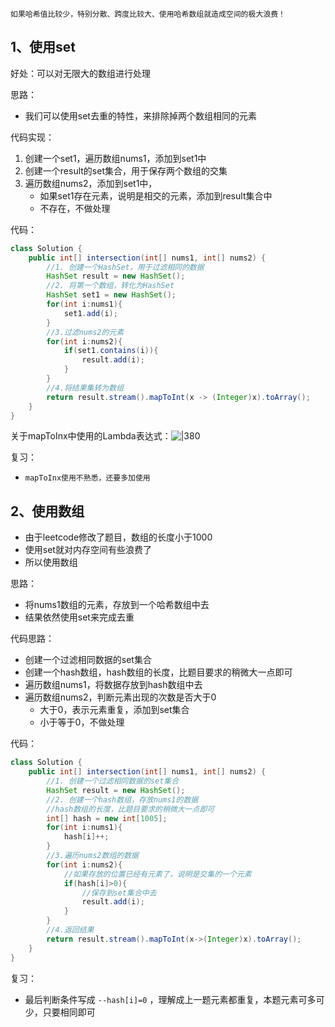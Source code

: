 `如果哈希值比较少，特别分散、跨度比较大、使用哈希数组就造成空间的极大浪费！`
## 1、使用set

好处：可以对无限大的数组进行处理

思路：
- 我们可以使用set去重的特性，来排除掉两个数组相同的元素

代码实现：
1. 创建一个set1，遍历数组nums1，添加到set1中
2. 创建一个result的set集合，用于保存两个数组的交集
3. 遍历数组nums2，添加到set1中，
	- 如果set1存在元素，说明是相交的元素，添加到result集合中
	- 不存在，不做处理

代码：

```java
class Solution {
    public int[] intersection(int[] nums1, int[] nums2) {
        //1. 创建一个HashSet，用于过滤相同的数据
        HashSet result = new HashSet();
        //2. 将第一个数组，转化为HashSet
        HashSet set1 = new HashSet();
        for(int i:nums1){
            set1.add(i);
        }
        //3.过滤nums2的元素
        for(int i:nums2){
            if(set1.contains(i)){
                result.add(i);
            }
        }
        //4.将结果集转为数组
        return result.stream().mapToInt(x -> (Integer)x).toArray();
    }
}
```

关于mapToInx中使用的Lambda表达式：![|380](https://my-obsidian-image.oss-cn-guangzhou.aliyuncs.com/2024/04/c4e059e26e32384c5b2b4410025e091f.png)

复习：
- `mapToInx使用不熟悉，还要多加使用`

## 2、使用数组

- 由于leetcode修改了题目，数组的长度小于1000
- 使用set就对内存空间有些浪费了
- 所以使用数组

思路：
- 将nums1数组的元素，存放到一个哈希数组中去
- 结果依然使用set来完成去重

代码思路：
- 创建一个过滤相同数据的set集合
- 创建一个hash数组，hash数组的长度，比题目要求的稍微大一点即可
- 遍历数组nums1，将数据存放到hash数组中去
- 遍历数组nums2，判断元素出现的次数是否大于0
	- 大于0，表示元素重复，添加到set集合
	- 小于等于0，不做处理

代码：
```java
class Solution {
    public int[] intersection(int[] nums1, int[] nums2) {
        //1. 创建一个过滤相同数据的set集合
        HashSet result = new HashSet();
        //2. 创建一个hash数组，存放nums1的数据
        //hash数组的长度，比题目要求的稍微大一点即可
        int[] hash = new int[1005];
        for(int i:nums1){
            hash[i]++;
        }
        //3.遍历nums2数组的数据
        for(int i:nums2){
            //如果存放的位置已经有元素了，说明是交集的一个元素
            if(hash[i]>0){
                //保存到set集合中去
                result.add(i);
            }
        }
        //4.返回结果
        return result.stream().mapToInt(x->(Integer)x).toArray();
    }
}
```

复习：
- 最后判断条件写成 `--hash[i]=0` ，理解成上一题元素都重复，本题元素可多可少，只要相同即可
